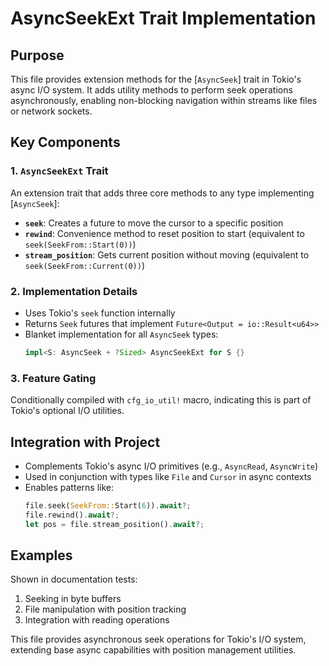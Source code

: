 # AsyncSeekExt Trait Implementation

## Purpose
This file provides extension methods for the [`AsyncSeek`] trait in Tokio's async I/O system. It adds utility methods to perform seek operations asynchronously, enabling non-blocking navigation within streams like files or network sockets.

## Key Components

### 1. `AsyncSeekExt` Trait
An extension trait that adds three core methods to any type implementing [`AsyncSeek`]:
- **`seek`**: Creates a future to move the cursor to a specific position
- **`rewind`**: Convenience method to reset position to start (equivalent to `seek(SeekFrom::Start(0))`)
- **`stream_position`**: Gets current position without moving (equivalent to `seek(SeekFrom::Current(0))`)

### 2. Implementation Details
- Uses Tokio's `seek` function internally
- Returns `Seek` futures that implement `Future<Output = io::Result<u64>>`
- Blanket implementation for all `AsyncSeek` types:
  ```rust
  impl<S: AsyncSeek + ?Sized> AsyncSeekExt for S {}
  ```

### 3. Feature Gating
Conditionally compiled with `cfg_io_util!` macro, indicating this is part of Tokio's optional I/O utilities.

## Integration with Project
- Complements Tokio's async I/O primitives (e.g., `AsyncRead`, `AsyncWrite`)
- Used in conjunction with types like `File` and `Cursor` in async contexts
- Enables patterns like:
  ```rust
  file.seek(SeekFrom::Start(6)).await?;
  file.rewind().await?;
  let pos = file.stream_position().await?;
  ```

## Examples
Shown in documentation tests:
1. Seeking in byte buffers
2. File manipulation with position tracking
3. Integration with reading operations

This file provides asynchronous seek operations for Tokio's I/O system, extending base async capabilities with position management utilities.  